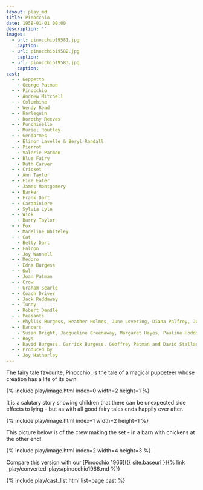 ```yaml
---
layout: play_md
title: Pinocchio
date: 1958-01-01 00:00
description: ''
images:
  - url: pinocchio19581.jpg
    caption:
  - url: pinocchio19582.jpg
    caption:
  - url: pinocchio19583.jpg
    caption:
cast:
  - - Geppetto
    - George Patman
  - - Pinocchio
    - Andrew Mitchell
  - - Columbine
    - Wendy Read
  - - Harlequin
    - Dorothy Reeves
  - - Punchinello
    - Muriel Routley
  - - Gendarmes
    - Elinor Lavelle & Beryl Randall
  - - Pierrot
    - Valerie Patman
  - - Blue Fairy
    - Ruth Carver
  - - Cricket
    - Ann Taylor
  - - Fire Eater
    - James Montgomery
  - - Barker
    - Frank Dart
  - - Carabiniere
    - Sylvia Lyle
  - - Wick
    - Barry Taylor
  - - Fox
    - Madeline Whiteley
  - - Cat
    - Betty Dart
  - - Falcon
    - Joy Wannell
  - - Medoro
    - Edna Burgess
  - - Owl
    - Joan Patman
  - - Crow
    - Graham Searle
  - - Coach Driver
    - Jack Reddaway
  - - Tunny
    - Robert Dendle
  - - Peasants
    - Phyllis Burgess, Heather Holmes, June Lovering, Diana Palfrey, Julie Routley and Muriel Stallard
  - - Dancers
    - Susan Bright, Jacqueline Greenaway, Margaret Hayes, Pauline Hoddinott, Ann Kitt, Jennifer Langdon and Rosemary Langdon
  - - Boys
    - David Burgess, Garrick Burgess, Geoffrey Patman and David Stallard
  - - Produced by
    - Joy Hatherley
---
```


The fairy tale favourite, Pinocchio, is the tale of a magical puppeteer whose creation has a life of its own.

{% include play/image.html index=0 width=2 height=1 %}

It is a salutary story showing children that there can be unexpected side effects to lying - but as with all good fairy tales ends happily ever after.

{% include play/image.html index=1 width=2 height=1 %}

This picture below is of the crew making the set - in a barn with chickens at the other end!

{% include play/image.html index=2 width=4 height=3 %}

Compare this version with our [Pinocchio 1966]({{ site.baseurl }}{% link _play/converted-plays/pinocchio1966.md %})

{% include play/cast_list.html list=page.cast %}
